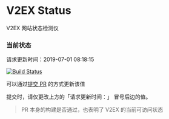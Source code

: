 # V2EX Status
V2EX 网站状态检测仪

### 当前状态

请求更新时间：2019-07-01 08:18:15

[![Build Status](https://travis-ci.com/VitoVan/v2ex-status.svg?branch=master)](https://travis-ci.com/VitoVan/v2ex-status)

可以通过[提交 PR](https://github.com/VitoVan/v2ex-status/pulls) 的方式更新该值

提交时，请仅更改上方的「请求更新时间：」 冒号后边的值。

> PR 本身的构建是否通过，也表明了 V2EX 的当前可访问状态
